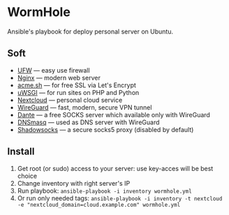 # WormHole

Ansible's playbook for deploy personal server on Ubuntu.

## Soft

* [UFW](https://launchpad.net/ufw) — easy use firewall
* [Nginx](https://www.nginx.com/) — modern web server
* [acme.sh](https://acme.sh) — for free SSL via Let's Encrypt
* [uWSGI](https://uwsgi-docs.readthedocs.io/en/latest/) — for run sites on PHP and Python
* [Nextcloud](https://nextcloud.com/) — personal cloud service
* [WireGuard](https://wireguard.com) — fast, modern, secure VPN tunnel
* [Dante](https://www.inet.no/dante/) — a free SOCKS server which available only with WireGuard
* [DNSmasq](http://www.thekelleys.org.uk/dnsmasq/doc.html) — used as DNS server with WireGuard
* [Shadowsocks](https://shadowsocks.org) — a secure socks5 proxy (disabled by default)

## Install

1. Get root (or sudo) access to your server: use key-acces will be best choice
2. Change inventory with right server's IP
3. Run playbook: `ansible-playbook -i inventory wormhole.yml`
4. Or run only needed tags: `ansible-playbook -i inventory -t nextcloud -e "nextcloud_domain=cloud.example.com" wormhole.yml`
